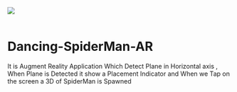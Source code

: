 <img src="image/SpiderMan-Dancing-AR.gif"  />  <br><br>
# Dancing-SpiderMan-AR
It is Augment Reality Application Which Detect Plane in Horizontal axis , When Plane is Detected it show a Placement Indicator and When we Tap on the screen a 3D of SpiderMan is Spawned
